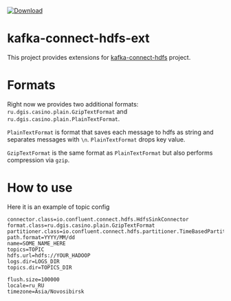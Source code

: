 [ ![Download](https://api.bintray.com/packages/2gis/maven/kafka-connect-hdfs-ext/images/download.svg) ](https://bintray.com/2gis/maven/kafka-connect-hdfs-ext/_latestVersion)

# kafka-connect-hdfs-ext

This project provides extensions for [kafka-connect-hdfs](https://github.com/confluentinc/kafka-connect-hdfs) project.

# Formats

Right now we provides two additional formats: `ru.dgis.casino.plain.GzipTextFormat` and `ru.dgis.casino.plain.PlainTextFormat`.

`PlainTextFormat` is format that saves each message to hdfs as string and separates messages with `\n`. 
`PlainTextFormat` drops key value.

`GzipTextFormat` is the same format as `PlainTextFormat` but also performs compression via `gzip`.

# How to use

Here it is an example of topic config
```
connector.class=io.confluent.connect.hdfs.HdfsSinkConnector
format.class=ru.dgis.casino.plain.GzipTextFormat
partitioner.class=io.confluent.connect.hdfs.partitioner.TimeBasedPartitioner
path.format=YYYY/MM/dd
name=SOME_NAME_HERE
topics=TOPIC
hdfs.url=hdfs://YOUR_HADOOP
logs.dir=LOGS_DIR
topics.dir=TOPICS_DIR

flush.size=100000
locale=ru_RU
timezone=Asia/Novosibirsk
```

